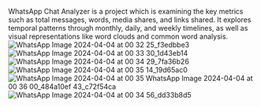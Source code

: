 WhatsApp Chat Analyzer is a project which is examining the key metrics such as total messages, words, media shares, and links shared. It explores temporal patterns through monthly, daily, and weekly timelines, as well as visual representations like word clouds and common word analysis.
![WhatsApp Image 2024-04-04 at 00 32 25_f3edbbe3](https://github.com/Himansshu09/WhatsApp_Chat_Analyser/assets/103426256/a2fc8ccf-8ad3-4058-a798-0c91131a4eaf)
![WhatsApp Image 2024-04-04 at 00 33 30_1d43eb14](https://github.com/Himansshu09/WhatsApp_Chat_Analyser/assets/103426256/dbbaa42f-a945-42c6-bcc6-559eceefd45e)
![WhatsApp Image 2024-04-04 at 00 34 29_7fa36b26](https://github.com/Himansshu09/WhatsApp_Chat_Analyser/assets/103426256/f0f44d47-f952-44be-97ba-1624ef0512e1)
![WhatsApp Image 2024-04-04 at 00 35 14_19d65ac0](https://github.com/Himansshu09/WhatsApp_Chat_Analyser/assets/103426256/625aaf4f-09c8-41ee-befe-204b68f8c1c6)
![WhatsApp Image 2024-04-04 at 00 35 ![WhatsApp Image 2024-04-04 at 00 36 00_484a10ef](https://github.com/Himansshu09/WhatsApp_Chat_Analyser/assets/103426256/01bf7449-21a3-45b6-bc7e-ca13b2933e02)
43_c72f54ca](https://github.com/Himansshu09/WhatsApp_Chat_Analyser/assets/103426256/f41418fa-80f5-435a-bbf0-a65def47241d)
![WhatsApp Image 2024-04-04 at 00 34 56_dd33b8d5](https://github.com/Himansshu09/WhatsApp_Chat_Analyser/assets/103426256/5b19bdf0-b5d3-481e-8eaf-36b4495ec65a)
